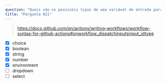 ```yaml
---
question: "Quais são os possíveis tipos de uma variável de entrada para um fluxo de trabalho acionado manualmente? (Selecione cinco.)"
title: "Pergunta 021"
---
```


> https://docs.github.com/en/actions/writing-workflows/workflow-syntax-for-github-actions#onworkflow_dispatchinputsinput_idtype
- [x] choice
- [x] boolean
- [x] string
- [x] number
- [x] environment
- [ ] dropdown
- [ ] select
